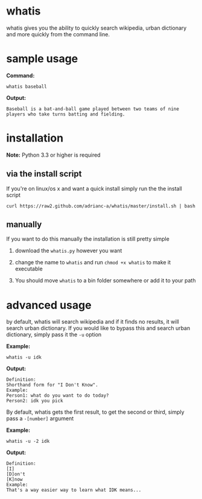 # whatis
whatis gives you the ability to quickly search wikipedia, urban dictionary and more quickly from the command line.

# sample usage
__Command:__

`whatis baseball`

__Output:__

```
Baseball is a bat-and-ball game played between two teams of nine players who take turns batting and fielding.
```

# installation
__Note:__ Python 3.3 or higher is required
## via the install script
If you're on linux/os x and want a quick install simply run the the install script

`curl https://raw2.github.com/adrianc-a/whatis/master/install.sh | bash`

## manually
If you want to do this manually the installation is still pretty simple

1. download the `whatis.py` however you want

2. change the name to `whatis` and run `chmod +x whatis` to make it executable

3. You should move `whatis` to a bin folder somewhere or add it to your path

# advanced usage
by default, whatis will search wikipedia and if it finds no results, it will search urban dictionary. If you would like to bypass this and search urban dictionary, simply pass it the `-u` option

__Example:__

`whatis -u idk`

__Output:__

```
Definition:
Shorthand form for "I Don't Know".
Example:
Person1: what do you want to do today?
Person2: idk you pick
```
By default, whatis gets the first result, to get the second or third, simply pass a `-[number]` argument

__Example:__

`whatis -u -2 idk`

__Output:__

```
Definition:
[I]
[D]on't
[K]now
Example:
That's a way easier way to learn what IDK means...
```
